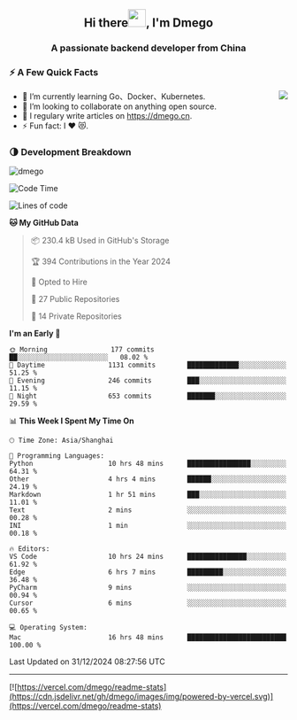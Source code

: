 <h2 align="center">Hi there<img src="https://cdn.jsdelivr.net/gh/dmego/images/img/Hi.gif" height="32" />, I'm Dmego </h2>
<h3 align="center">A passionate backend developer from China</h3>

### ⚡️ A Few Quick Facts

<img align="right" src="https://readme-stats-dmego.vercel.app/api?username=dmego&show_icons=true&icon_color=1573B3&hide_title=true&text_color=718096&bg_color=00000000&hide_border=true"/>

<ul>
    <li> 🌱 I’m currently learning Go、Docker、Kubernetes.</li>
    <li> 👯 I’m looking to collaborate on anything open source.</li>
    <li> 📝 I regulary write articles on <a href="https://dmego.cn">https://dmego.cn</a>.</li>
    <li> ⚡ Fun fact: I ❤️ 😻.</li>
</ul>

### 🌗 Development Breakdown

<img src="https://komarev.com/ghpvc/?username=dmego" alt="dmego" />

<!--START_SECTION:waka-->
![Code Time](http://img.shields.io/badge/Code%20Time-3%2C187%20hrs%2014%20mins-blue)

![Lines of code](https://img.shields.io/badge/From%20Hello%20World%20I%27ve%20Written-678.6%20thousand%20lines%20of%20code-blue)

**🐱 My GitHub Data** 

> 📦 230.4 kB Used in GitHub's Storage 
 > 
> 🏆 394 Contributions in the Year 2024
 > 
> 💼 Opted to Hire
 > 
> 📜 27 Public Repositories 
 > 
> 🔑 14 Private Repositories 
 > 
**I'm an Early 🐤** 

```text
🌞 Morning                177 commits         ██░░░░░░░░░░░░░░░░░░░░░░░   08.02 % 
🌆 Daytime                1131 commits        █████████████░░░░░░░░░░░░   51.25 % 
🌃 Evening                246 commits         ███░░░░░░░░░░░░░░░░░░░░░░   11.15 % 
🌙 Night                  653 commits         ███████░░░░░░░░░░░░░░░░░░   29.59 % 
```


📊 **This Week I Spent My Time On** 

```text
🕑︎ Time Zone: Asia/Shanghai

💬 Programming Languages: 
Python                   10 hrs 48 mins      ████████████████░░░░░░░░░   64.31 % 
Other                    4 hrs 4 mins        ██████░░░░░░░░░░░░░░░░░░░   24.19 % 
Markdown                 1 hr 51 mins        ███░░░░░░░░░░░░░░░░░░░░░░   11.01 % 
Text                     2 mins              ░░░░░░░░░░░░░░░░░░░░░░░░░   00.28 % 
INI                      1 min               ░░░░░░░░░░░░░░░░░░░░░░░░░   00.18 % 

🔥 Editors: 
VS Code                  10 hrs 24 mins      ███████████████░░░░░░░░░░   61.92 % 
Edge                     6 hrs 7 mins        █████████░░░░░░░░░░░░░░░░   36.48 % 
PyCharm                  9 mins              ░░░░░░░░░░░░░░░░░░░░░░░░░   00.94 % 
Cursor                   6 mins              ░░░░░░░░░░░░░░░░░░░░░░░░░   00.65 % 

💻 Operating System: 
Mac                      16 hrs 48 mins      █████████████████████████   100.00 % 
```


 Last Updated on 31/12/2024 08:27:56 UTC
<!--END_SECTION:waka-->

---

[![https://vercel.com/dmego/readme-stats](https://cdn.jsdelivr.net/gh/dmego/images/img/powered-by-vercel.svg)](https://vercel.com/dmego/readme-stats)

